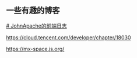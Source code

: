 ## 一些有趣的博客

[# JohnApache的前端日志](https://blog.cjw.design/blog)

https://cloud.tencent.com/developer/chapter/18030


https://mx-space.js.org/

